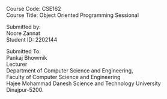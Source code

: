 <p>Course Code: CSE162<br>
Course Title: Object Oriented Programming Sessional</p>

<p>Submitted by: <br>
Noore Zannat<br>
Student ID: 2202144</p>

<p>Submitted To:<br>
Pankaj Bhowmik<br>
Lecturer<br>
Department of Computer Science and Engineering,<br>
Faculty of Computer Science and Engineering<br>
Hajee Mohammad Danesh Science and Technology University<br>
Dinajpur-5200.</p>
